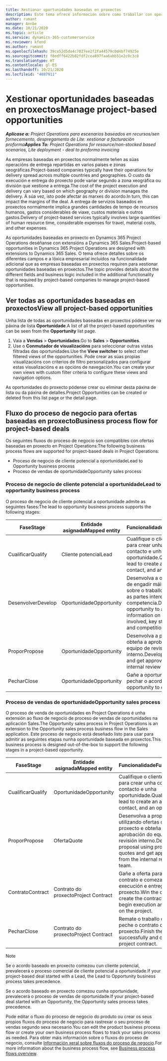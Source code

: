 ```yaml
---
title: Xestionar oportunidades baseadas en proxectos
description: Este tema ofrece información sobre como traballar con oportunidades relacionadas cos proxectos.
author: rumant
manager: Annbe
ms.date: 10/21/2020
ms.topic: article
ms.service: dynamics-365-customerservice
ms.reviewer: kfend
ms.author: rumant
ms.openlocfilehash: 39ce52d5da4c7027ee2f2fa44579c0d4bf74925e
ms.sourcegitcommit: f8edff6422b82fdf2cea897faa6abb51e2c0c3c8
ms.translationtype: HT
ms.contentlocale: gl-ES
ms.lasthandoff: 10/21/2020
ms.locfileid: "4087911"
---
```

# <a name="manage-project-based-opportunities"></a><span data-ttu-id="99994-103">Xestionar oportunidades baseadas en proxectos</span><span class="sxs-lookup"><span data-stu-id="99994-103">Manage project-based opportunities</span></span>

<span data-ttu-id="99994-104">_**Aplícase a:** Project Operations para escenarios baseados en recursos/sen fornecemento, despregamento de Lite: xestionar a facturación proforma_</span><span class="sxs-lookup"><span data-stu-id="99994-104">_**Applies To:** Project Operations for resource/non-stocked based scenarios, Lite deployment - deal to proforma invoicing_</span></span>

<span data-ttu-id="99994-105">As empresas baseadas en proxectos normalmente teñen as súas operacións de entrega repartidas en varios países e zonas xeográficas.</span><span class="sxs-lookup"><span data-stu-id="99994-105">Project-based companies typically have their operations for delivery spread across multiple countries and geographies.</span></span> <span data-ttu-id="99994-106">O custo da execución e entrega do proxecto pode variar segundo a zona xeográfica ou división que xestione a entrega.</span><span class="sxs-lookup"><span data-stu-id="99994-106">The cost of the project execution and delivery can vary  based on which geography or division manages the delivery.</span></span> <span data-ttu-id="99994-107">Á súa vez, isto pode afectar ás marxes do acordo.</span><span class="sxs-lookup"><span data-stu-id="99994-107">In turn, this can impact the margins of the deal.</span></span> <span data-ttu-id="99994-108">A entrega de servizos baseados en proxectos normalmente implica grandes cantidades de tempo de recursos humanos, gastos considerables de viaxe, custos materiais e outros gastos.</span><span class="sxs-lookup"><span data-stu-id="99994-108">Delivery of project-based services typically involves large quantities of human resource time, considerable expenses for travel, material costs, and other expenses.</span></span>

<span data-ttu-id="99994-109">As oportunidades baseadas en proxecto en Dynamics 365 Project Operations deséñanse con extensións a Dynamics 365 Sales.</span><span class="sxs-lookup"><span data-stu-id="99994-109">Project-based opportunities in Dynamics 365 Project Operations are designed with extensions to Dynamics 365 Sales.</span></span> <span data-ttu-id="99994-110">O tema ofrece detalles sobre os diferentes campos e a lóxica empresarial incluídos na funcionalidade adicional que as empresas baseadas en proxectos requiren para xestionar oportunidades baseadas en proxectos.</span><span class="sxs-lookup"><span data-stu-id="99994-110">The topic provides details about the different fields and business logic included in the additional functionality that is required by project-based companies to manage project-based opportunities.</span></span>

## <a name="view-all-project-based-opportunities"></a><span data-ttu-id="99994-111">Ver todas as oportunidades baseadas en proxectos</span><span class="sxs-lookup"><span data-stu-id="99994-111">View all project-based opportunities</span></span>

<span data-ttu-id="99994-112">Unha lista de todas as oportunidades baseadas en proxectos pódese ver na páxina de lista **Oportunidade**.</span><span class="sxs-lookup"><span data-stu-id="99994-112">A list of all the project-based opportunities can be seen from the **Opportunity** list page.</span></span> 

1. <span data-ttu-id="99994-113">Vaia a **Vendas** > **Oportunidades**.</span><span class="sxs-lookup"><span data-stu-id="99994-113">Go to **Sales** > **Opportunities**.</span></span>
2. <span data-ttu-id="99994-114">Use o **Conmutador de visualizacións** para seleccionar outras vistas filtradas das oportunidades.</span><span class="sxs-lookup"><span data-stu-id="99994-114">Use the **View switcher** to select other filtered views of the opportunities.</span></span> <span data-ttu-id="99994-115">Pode crear as súas propias visualizacións con criterios de filtro personalizados para configurar estas visualizacións e as opcións de navegación.</span><span class="sxs-lookup"><span data-stu-id="99994-115">You can create your own views with custom filter criteria to configure these views and navigation options.</span></span>

<span data-ttu-id="99994-116">As oportunidades do proxecto pódense crear ou eliminar desta páxina de lista ou da páxina de detalles.</span><span class="sxs-lookup"><span data-stu-id="99994-116">Project Opportunities can be created or deleted from this list page or the detail page.</span></span>

## <a name="business-process-flow-for-project-based-deals"></a><span data-ttu-id="99994-117">Fluxo do proceso de negocio para ofertas baseadas en proxecto</span><span class="sxs-lookup"><span data-stu-id="99994-117">Business process flow for project-based deals</span></span>

<span data-ttu-id="99994-118">Os seguintes fluxos do proceso de negocio son compatibles con ofertas baseadas en proxecto en Project Operations:</span><span class="sxs-lookup"><span data-stu-id="99994-118">The following business process flows are supported for project-based deals in Project Operations:</span></span>

- <span data-ttu-id="99994-119">Proceso de negocio de cliente potencial a oportunidade</span><span class="sxs-lookup"><span data-stu-id="99994-119">Lead to Opportunity business process</span></span>
- <span data-ttu-id="99994-120">Proceso de vendas de oportunidade</span><span class="sxs-lookup"><span data-stu-id="99994-120">Opportunity sales process</span></span>

### <a name="lead-to-opportunity-business-process"></a><span data-ttu-id="99994-121">Proceso de negocio de cliente potencial a oportunidade</span><span class="sxs-lookup"><span data-stu-id="99994-121">Lead to opportunity business process</span></span> 
<span data-ttu-id="99994-122">O proceso de negocio de cliente potencial a oportunidade admite as seguintes fases:</span><span class="sxs-lookup"><span data-stu-id="99994-122">The lead to opportunity business process supports the following stages:</span></span>

| <span data-ttu-id="99994-123">Fase</span><span class="sxs-lookup"><span data-stu-id="99994-123">Stage</span></span> | <span data-ttu-id="99994-124">Entidade asignada</span><span class="sxs-lookup"><span data-stu-id="99994-124">Mapped entity</span></span> | <span data-ttu-id="99994-125">Funcionalidade</span><span class="sxs-lookup"><span data-stu-id="99994-125">Functionality</span></span> |
| --- | --- | --- |
| <span data-ttu-id="99994-126">Cualificar</span><span class="sxs-lookup"><span data-stu-id="99994-126">Qualify</span></span> | <span data-ttu-id="99994-127">Cliente potencial</span><span class="sxs-lookup"><span data-stu-id="99994-127">Lead</span></span> | <span data-ttu-id="99994-128">Cualifique o cliente potencial para crear unha conta, un contacto e unha oportunidade.</span><span class="sxs-lookup"><span data-stu-id="99994-128">Qualify the lead to create an account, contact, and an opportunity.</span></span> |
| <span data-ttu-id="99994-129">Desenvolver</span><span class="sxs-lookup"><span data-stu-id="99994-129">Develop</span></span> | <span data-ttu-id="99994-130">Oportunidade</span><span class="sxs-lookup"><span data-stu-id="99994-130">Opportunity</span></span> | <span data-ttu-id="99994-131">Desenvolva a oportunidade de engadir máis información sobre o traballo involucrado, as partes interesadas e a competencia.</span><span class="sxs-lookup"><span data-stu-id="99994-131">Develop the opportunity to add more information on the work involved, key stakeholders, and competition.</span></span> |
| <span data-ttu-id="99994-132">Propor</span><span class="sxs-lookup"><span data-stu-id="99994-132">Propose</span></span> | <span data-ttu-id="99994-133">Oportunidade</span><span class="sxs-lookup"><span data-stu-id="99994-133">Opportunity</span></span> | <span data-ttu-id="99994-134">Desenvolva a proposta e obteña a aprobación do equipo de revisión interno.</span><span class="sxs-lookup"><span data-stu-id="99994-134">Develop the proposal and get approval from the internal review team.</span></span> |
| <span data-ttu-id="99994-135">Pechar</span><span class="sxs-lookup"><span data-stu-id="99994-135">Close</span></span> | <span data-ttu-id="99994-136">Oportunidade</span><span class="sxs-lookup"><span data-stu-id="99994-136">Opportunity</span></span> | <span data-ttu-id="99994-137">Gañe a oportunidade para pechar o acordo.</span><span class="sxs-lookup"><span data-stu-id="99994-137">Win the opportunity to close the deal.</span></span> |

### <a name="opportunity-sales-process"></a><span data-ttu-id="99994-138">Proceso de vendas de oportunidade</span><span class="sxs-lookup"><span data-stu-id="99994-138">Opportunity sales process</span></span>
<span data-ttu-id="99994-139">O proceso de venda de oportunidades en Project Operations é unha extensión ao fluxo de negocio de proceso de vendas de oportunidades na aplicación Sales.</span><span class="sxs-lookup"><span data-stu-id="99994-139">The Opportunity sales process in Project Operations is an extension to the Opportunity sales process business flow in the Sales application.</span></span> <span data-ttu-id="99994-140">Este proceso de negocio está deseñado listo para usar para admitir as seguintes etapas nunha oportunidade baseada en proxectos.</span><span class="sxs-lookup"><span data-stu-id="99994-140">This business process is designed out-of-the-box to support the following stages in a project-based opportunity.</span></span>

| <span data-ttu-id="99994-141">Fase</span><span class="sxs-lookup"><span data-stu-id="99994-141">Stage</span></span> | <span data-ttu-id="99994-142">Entidade asignada</span><span class="sxs-lookup"><span data-stu-id="99994-142">Mapped entity</span></span> | <span data-ttu-id="99994-143">Funcionalidade</span><span class="sxs-lookup"><span data-stu-id="99994-143">Functionality</span></span> |
| --- | --- | --- |
| <span data-ttu-id="99994-144">Cualificar</span><span class="sxs-lookup"><span data-stu-id="99994-144">Qualify</span></span> | <span data-ttu-id="99994-145">Oportunidade</span><span class="sxs-lookup"><span data-stu-id="99994-145">Opportunity</span></span> | <span data-ttu-id="99994-146">Cualifique o cliente potencial para crear unha conta, un contacto e unha oportunidade.</span><span class="sxs-lookup"><span data-stu-id="99994-146">Qualify the lead to create an account, contact, and an opportunity.</span></span> |
| <span data-ttu-id="99994-147">Propor</span><span class="sxs-lookup"><span data-stu-id="99994-147">Propose</span></span> | <span data-ttu-id="99994-148">Oferta</span><span class="sxs-lookup"><span data-stu-id="99994-148">Quote</span></span> | <span data-ttu-id="99994-149">Desenvolva a proposta utilizando ofertas de proxecto e obteña a aprobación do equipo de revisión interno.</span><span class="sxs-lookup"><span data-stu-id="99994-149">Develop the proposal using project quotes and get approval from the internal review team.</span></span> |
| <span data-ttu-id="99994-150">Contrato</span><span class="sxs-lookup"><span data-stu-id="99994-150">Contract</span></span> | <span data-ttu-id="99994-151">Contrato do proxecto</span><span class="sxs-lookup"><span data-stu-id="99994-151">Project Contract</span></span> | <span data-ttu-id="99994-152">Gañe a oferta para crear o contrato e comezar a execución e entrega do proxecto.</span><span class="sxs-lookup"><span data-stu-id="99994-152">Win the quote to create the contract and begin execution and delivery on the project.</span></span> |
| <span data-ttu-id="99994-153">Pechar</span><span class="sxs-lookup"><span data-stu-id="99994-153">Close</span></span> | <span data-ttu-id="99994-154">Contrato do proxecto</span><span class="sxs-lookup"><span data-stu-id="99994-154">Project Contract</span></span> | <span data-ttu-id="99994-155">Remate o traballo con éxito e peche o contrato do proxecto.</span><span class="sxs-lookup"><span data-stu-id="99994-155">Finish the work successfully and close the project contract.</span></span> |

> [!NOTE]
> <span data-ttu-id="99994-156">Se o acordo baseado en proxecto comezou cun cliente potencial, prevalecerá o proceso comercial de cliente potencial a oportunidade.</span><span class="sxs-lookup"><span data-stu-id="99994-156">If your project-based deal started with a Lead, the Lead to Opportunity business process takes precedence.</span></span>
>
> <span data-ttu-id="99994-157">Se o acordo baseado en proxecto comezou cunha oportunidade, prevalecerá o proceso de vendas de oportunidade.</span><span class="sxs-lookup"><span data-stu-id="99994-157">If your project-based deal started with an Opportunity, the Opportunity sales process takes precedence.</span></span>

<span data-ttu-id="99994-158">Pode editar o fluxo do proceso de negocio do produto ou crear os seus propios fluxos do proceso de negocio para rastrexar o seu proceso de vendas segundo sexa necesario.</span><span class="sxs-lookup"><span data-stu-id="99994-158">You can edit the product business process flow or create your own business process flows to track your sales process as needed.</span></span> <span data-ttu-id="99994-159">Para obter máis información sobre o fluxos do proceso de negocio, consulte [Información xeral sobre fluxos do proceso de negocio](https://docs.microsoft.com/dynamics365/customerengagement/on-premises/customize/business-process-flows-overview).</span><span class="sxs-lookup"><span data-stu-id="99994-159">For more information about the business process flow, see [Business process flows overview](https://docs.microsoft.com/dynamics365/customerengagement/on-premises/customize/business-process-flows-overview).</span></span>
